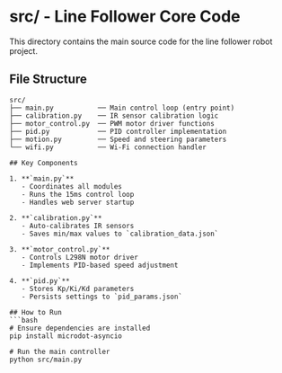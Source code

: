 # src/ - Line Follower Core Code

This directory contains the main source code for the line follower robot project.

##  File Structure
```text
src/
├── main.py           ── Main control loop (entry point)
├── calibration.py    ── IR sensor calibration logic
├── motor_control.py  ── PWM motor driver functions
├── pid.py            ── PID controller implementation
├── motion.py         ── Speed and steering parameters
└── wifi.py           ── Wi-Fi connection handler

## Key Components

1. **`main.py`**  
   - Coordinates all modules
   - Runs the 15ms control loop
   - Handles web server startup

2. **`calibration.py`**  
   - Auto-calibrates IR sensors
   - Saves min/max values to `calibration_data.json`

3. **`motor_control.py`**  
   - Controls L298N motor driver
   - Implements PID-based speed adjustment

4. **`pid.py`**  
   - Stores Kp/Ki/Kd parameters
   - Persists settings to `pid_params.json`

## How to Run
```bash
# Ensure dependencies are installed
pip install microdot-asyncio

# Run the main controller
python src/main.py
